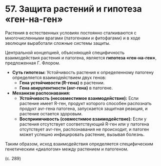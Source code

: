# 57. Защита растений и гипотеза «ген-на-ген»

Растения в естественных условиях постоянно сталкиваются с многочисленными врагами (патогенами и фитофагами) и в ходе эволюции выработали сложные системы защиты.

Центральной концепцией, объясняющей специфичность взаимодействия растения и патогена, является **гипотеза «ген-на-ген»**, предложенная Г. Флором.

*   **Суть гипотезы:** Устойчивость растения к определенному патогену определяется взаимодействием двух генов:
    *   **Гена устойчивости (R-гена)** в растении.
    *   **Гена авирулентности (avr-гена)** в патогене.
*   **Механизм распознавания:**
    *   **Устойчивость (несовместимое взаимодействие):** Если растение имеет R-ген, продукт которого способен распознать продукт avr-гена патогена, запускается защитная реакция, и растение остается здоровым.
    *   **Восприимчивость (совместимое взаимодействие):** Если у растения отсутствует соответствующий R-ген или у патогена отсутствует avr-ген, распознавания не происходит, и патоген может успешно инфицировать растение, вызывая болезнь.

Таким образом, исход взаимодействия определяется специфическим генетическим «диалогом» между растением и патогеном.

(с. 289)
